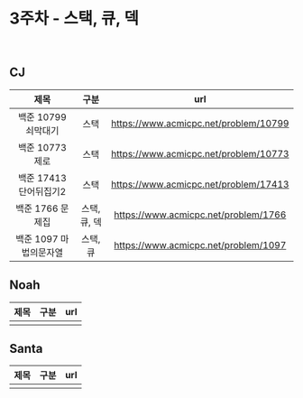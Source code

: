 # 3주차 - 스택, 큐, 덱

</br>

## CJ

|제목|구분|url|
|:------:|:---:|:---:|
|백준 10799 쇠막대기|스택|https://www.acmicpc.net/problem/10799|
|백준 10773 제로|스택|https://www.acmicpc.net/problem/10773|
|백준 17413 단어뒤집기2|스택|https://www.acmicpc.net/problem/17413|
|백준 1766 문제집|스택,큐, 덱|https://www.acmicpc.net/problem/1766|
|백준 1097 마법의문자열|스택,큐|https://www.acmicpc.net/problem/1097|

## Noah

|제목|구분|url|
|:------:|:---:|:---:|
||||


## Santa

|제목|구분|url|
|:------:|:---:|:---:|
||||
